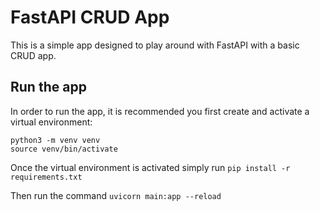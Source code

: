 # FastAPI CRUD App

This is a simple app designed to play around with FastAPI with a basic CRUD app.

## Run the app

In order to run the app, it is recommended you first create and activate a virtual environment:

```
python3 -m venv venv
source venv/bin/activate
```

Once the virtual environment is activated simply run `pip install -r requirements.txt`

Then run the command `uvicorn main:app --reload`
